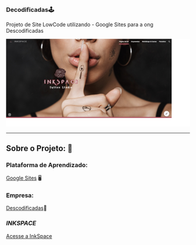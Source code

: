 ### Decodificadas🕹️

Projeto de Site LowCode utilizando - Google Sites para a ong Descodificadas

![Home Inkspace](imagem/Apex_1732651314862.png)

-------------------------------------------------------------------------------------
## Sobre o Projeto: 📍

### Plataforma de Aprendizado:
[Google Sites](https://support.google.com/sites/answer/6372878?hl=pt-BR) 🖥️

### Empresa:
[Descodificadas](https://descodificadas.com.br)🍊

### *INKSPACE*

[Acesse a InkSpace](https://sites.google.com/view/inkkspace/p%C3%A1gina-inicial)





